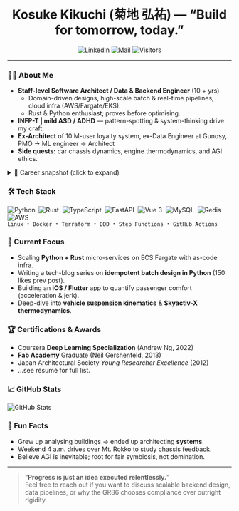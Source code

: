 <!-- ⭐️ If you like this README template, feel free to use/modify it. -->

<h1 align="center">Kosuke Kikuchi (菊地 弘祐) — “Build for tomorrow, today.”</h1>

<p align="center">
  <a href="https://www.linkedin.com/in/your-id"><img alt="LinkedIn" src="https://img.shields.io/badge/LinkedIn-0A66C2?style=for-the-badge&logo=linkedin&logoColor=white"></a>
  <a href="mailto:your.name@example.com"><img alt="Mail" src="https://img.shields.io/badge/Email-D14836?style=for-the-badge&logo=gmail&logoColor=white"></a>
  <img alt="Visitors" src="https://visitor-badge.laobi.icu/badge?page_id=your-id.your-id">
</p>

---

### 🧑‍💻 About Me
- **Staff-level Software Architect / Data & Backend Engineer** (10 + yrs)  
  - Domain-driven designs, high-scale batch & real-time pipelines, cloud infra (AWS/Fargate/EKS).  
  - Rust & Python enthusiast; proves before optimising.  
- **INFP-T | mild ASD / ADHD** — pattern-spotting & system-thinking drive my craft.  
- **Ex-Architect** of 10 M-user loyalty system, ex-Data Engineer at Gunosy, PMO → ML engineer → Architect
- **Side quests:** car chassis dynamics, engine thermodynamics, and AGI ethics.

<details>
<summary>📜 Career snapshot (click to expand)</summary>

| Period | Company / Role | Highlights |
| ------ | -------------- | ---------- |
| 2021 – Now | **YUZURIHA**<br/>Staff Engineer / Tech Lead | - Led rewrite of nationwide sports-retail **loyalty platform (10 M users)**. <br/>- Sharding strategy, Step-Functions-driven idempotent batch, 10 min deploys. |
| 2019 – 2020 | **Gunosy** / Data Engineer | - Company-wide DWH & KPI dashboards; 60 h → ≦ 60 h revenue certainty. |
| 2017 – 2019 | **PERSOL CAREER** / ML Engineer | - Skill-normalisation (Poincaré embedding), candidate-ranking models. |
| 2016 – 2017 | **IPONWEB Japan** / PMO → ML Engineer | - DSP roadmap & CPA ▼ 90 %, conversions × 4 via Multi-Armed Bandit. |
| 2014 – 2016 | **Spotlight** / Full-stack & Analytics Lead | - “Rakuten Check” iOS refactor; invoice batch 20 min → 10 s. |
| … | See résumé for full list → [`/resume`](./resume) |
</details>

### 🛠 Tech Stack
![Python](https://img.shields.io/badge/Python-3776AB?logo=python&logoColor=white)&nbsp;
![Rust](https://img.shields.io/badge/Rust-000000?logo=rust)&nbsp;
![TypeScript](https://img.shields.io/badge/TypeScript-3178C6?logo=typescript&logoColor=white)&nbsp;
![FastAPI](https://img.shields.io/badge/FastAPI-009688?logo=fastapi&logoColor=white)&nbsp;
![Vue 3](https://img.shields.io/badge/Vue-35495E?logo=vue.js&logoColor=4FC08D)&nbsp;
![MySQL](https://img.shields.io/badge/MySQL-4479A1?logo=mysql&logoColor=white)&nbsp;
![Redis](https://img.shields.io/badge/Redis-DC382D?logo=redis&logoColor=white)&nbsp;
![AWS](https://img.shields.io/badge/AWS-232F3E?logo=amazon-aws)&nbsp;  
`Linux • Docker • Terraform • DDD • Step Functions • GitHub Actions`

### 🚀 Current Focus
- Scaling **Python + Rust** micro-services on ECS Fargate with as-code infra.  
- Writing a tech-blog series on **idempotent batch design in Python** (150 likes prev post).  
- Building an **iOS / Flutter** app to quantify passenger comfort (acceleration & jerk).  
- Deep-dive into **vehicle suspension kinematics** & **Skyactiv-X thermodynamics**.

### 🏆 Certifications & Awards
- Coursera **Deep Learning Specialization** (Andrew Ng, 2022)  
- **Fab Academy** Graduate (Neil Gershenfeld, 2013)  
- Japan Architectural Society *Young Researcher Excellence* (2012)  
- …see résumé for full list.

### 📈 GitHub Stats
<!-- Optional: enable in your profile settings first -->
![GitHub Stats](https://github-readme-stats.vercel.app/api?username=<your-id>&show_icons=true&hide_rank=true&theme=default)

### 💬 Fun Facts
- Grew up analysing buildings → ended up architecting **systems**.  
- Weekend 4 a.m. drives over Mt. Rokko to study chassis feedback.  
- Believe AGI is inevitable; root for fair symbiosis, not domination.

---

> “**Progress is just an idea executed relentlessly.**”  
> Feel free to reach out if you want to discuss scalable backend design, data pipelines, or why the GR86 chooses compliance over outright rigidity.

